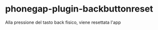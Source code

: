 phonegap-plugin-backbuttonreset
===============================

Alla pressione del tasto back fisico, viene resettata l'app
